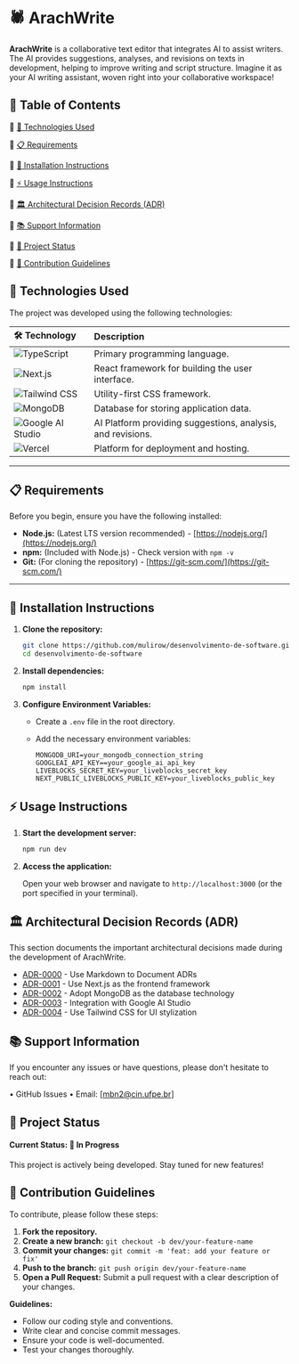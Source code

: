 # 🕷 ArachWrite

**ArachWrite** is a collaborative text editor that integrates AI to assist writers. The AI provides suggestions, analyses, and revisions on texts in development, helping to improve writing and script structure. Imagine it as your AI writing assistant, woven right into your collaborative workspace!

## 📖 Table of Contents

🔹 [🚀 Technologies Used](#technologies-used)

🔹 [📋 Requirements](#requirements)

🔹 [💾 Installation Instructions](#installation-instructions)

🔹 [⚡ Usage Instructions](#usage-instructions)

🔹 [🏛️ Architectural Decision Records (ADR)](#architectural-decision-records-adr)

🔹 [📚 Support Information](#support-information)

🔹 [📌 Project Status](#project-status)

🔹 [🤝 Contribution Guidelines](#contribution-guidelines)

## 🚀 Technologies Used

The project was developed using the following technologies:

| 🛠️ Technology       | Description                                      |
| :------------------ | :----------------------------------------------- |
| ![TypeScript](https://img.shields.io/badge/TypeScript-3178C6?style=for-the-badge&logo=typescript&logoColor=white) | Primary programming language.                   |
| ![Next.js](https://img.shields.io/badge/Next.js-000000?style=for-the-badge&logo=nextdotjs&logoColor=white)     | React framework for building the user interface.  |
| ![Tailwind CSS](https://img.shields.io/badge/Tailwind_CSS-06B6D4?style=for-the-badge&logo=tailwindcss&logoColor=white) | Utility-first CSS framework.                      |
| ![MongoDB](https://img.shields.io/badge/MongoDB-47A248?style=for-the-badge&logo=mongodb&logoColor=white)       | Database for storing application data.          |
| ![Google AI Studio](https://img.shields.io/badge/Google%20AI%20Studio-4285F4?style=for-the-badge&logo=google&logoColor=white) | AI Platform providing suggestions, analysis, and revisions.  |
| ![Vercel](https://img.shields.io/badge/Vercel-000000?style=for-the-badge&logo=vercel&logoColor=white)         | Platform for deployment and hosting.            |



---

## 📋 Requirements

Before you begin, ensure you have the following installed:

*   **Node.js:** (Latest LTS version recommended) - [https://nodejs.org/](https://nodejs.org/)
*   **npm:** (Included with Node.js) -  Check version with `npm -v`
*   **Git:** (For cloning the repository) - [https://git-scm.com/](https://git-scm.com/)

---

## 💾 Installation Instructions

1.  **Clone the repository:**

    ```bash
    git clone https://github.com/mulirow/desenvolvimento-de-software.git
    cd desenvolvimento-de-software
    ```

2.  **Install dependencies:**

    ```bash
    npm install
    ```

3.  **Configure Environment Variables:**

    *   Create a `.env` file in the root directory.
    *   Add the necessary environment variables:

        ```
        MONGODB_URI=your_mongodb_connection_string
        GOOGLEAI_API_KEY==your_google_ai_api_key
        LIVEBLOCKS_SECRET_KEY=your_liveblocks_secret_key
        NEXT_PUBLIC_LIVEBLOCKS_PUBLIC_KEY=your_liveblocks_public_key
        ```

## ⚡ Usage Instructions

1.  **Start the development server:**

    ```bash
    npm run dev
    ```

2.  **Access the application:**

    Open your web browser and navigate to `http://localhost:3000` (or the port specified in your terminal).

## 🏛️ Architectural Decision Records (ADR)

This section documents the important architectural decisions made during the development of ArachWrite.

* [ADR-0000](https://github.com/mulirow/desenvolvimento-de-software/blob/master/adr/0000-use-markdown-adr.md) - Use Markdown to Document ADRs
* [ADR-0001](https://github.com/mulirow/desenvolvimento-de-software/blob/master/adr/0001-use-nextjs-for-front-framework.md) - Use Next.js as the frontend framework
* [ADR-0002](https://github.com/mulirow/desenvolvimento-de-software/blob/master/adr/0002-use-mongodb-for-database.md) - Adopt MongoDB as the database technology
* [ADR-0003](https://github.com/mulirow/desenvolvimento-de-software/blob/master/adr/0003-use-google-ai-studio-for-ai-api.md) - Integration with Google AI Studio
* [ADR-0004](https://github.com/mulirow/desenvolvimento-de-software/blob/master/adr/0004-use-tailwind-css-for-front-stylization.md) - Use Tailwind CSS for UI stylization

## 📚 Support Information

If you encounter any issues or have questions, please don't hesitate to reach out:

•⁠  ⁠GitHub Issues
•⁠  ⁠Email: [mbn2@cin.ufpe.br]

## 📌 Project Status

#### Current Status: 🚀 In Progress

This project is actively being developed. Stay tuned for new features!

## 🤝 Contribution Guidelines

To contribute, please follow these steps:

1.  **Fork the repository.**
2.  **Create a new branch:** `git checkout -b dev/your-feature-name`
3.  **Commit your changes:** `git commit -m 'feat: add your feature or fix'`
4.  **Push to the branch:** `git push origin dev/your-feature-name`
5.  **Open a Pull Request:**  Submit a pull request with a clear description of your changes.

**Guidelines:**

*   Follow our coding style and conventions.
*   Write clear and concise commit messages.
*   Ensure your code is well-documented.
*   Test your changes thoroughly.